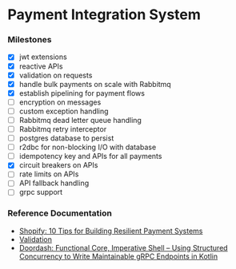 # Payment Integration System

### Milestones
- [X] jwt extensions
- [X] reactive APIs
- [X] validation on requests
- [X] handle bulk payments on scale with Rabbitmq
- [X] establish pipelining for payment flows
- [ ] encryption on messages
- [ ] custom exception handling
- [ ] Rabbitmq dead letter queue handling
- [ ] Rabbitmq retry interceptor
- [ ] postgres database to persist
- [ ] r2dbc for non-blocking I/O with database
- [ ] idempotency key and APIs for all payments
- [X] circuit breakers on APIs
- [ ] rate limits on APIs
- [ ] API fallback handling
- [ ] grpc support

### Reference Documentation

* [Shopify: 10 Tips for Building Resilient Payment Systems](https://shopify.engineering/building-resilient-payment-systems)
* [Validation](https://www.konform.io)
* [Doordash: Functional Core, Imperative Shell – Using Structured Concurrency to Write Maintainable gRPC Endpoints in Kotlin](https://doordash.engineering/2022/07/26/functional-core-imperative-shell-using-structured-concurrency-to-write-maintainable-grpc-endpoints-in-kotlin/)


